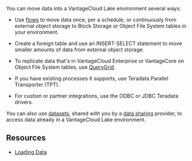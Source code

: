 You can move data into a VantageCloud Lake environment several ways:

-   Use [flows](auw1640280669500.md) to move data once, per a schedule, or continuously from external object storage to Block Storage or Object File System tables in your environment.


-   Create a foreign table and use an INSERT-SELECT statement to move smaller amounts of data from external object storage.


-   To replicate data that's in VantageCloud Enterprise or VantageCore on Object File System tables, use [QueryGrid](vyx1659391025497.md).


-   If you have existing processes it supports, use Teradata Parallel Transporter (TPT).


-   For custom or partner integrations, use the ODBC or JDBC Teradata drivers.


You can also use [datasets](gds1686247574408.md), shared with you by a [data sharing](jlf1663616946889.md) provider, to access data already in a VantageCloud Lake environment.

## Resources


-   [Loading Data](https://docs.teradata.com/access/sources/dita/topic?dita:topicPath=zye1681862891537.dita)


